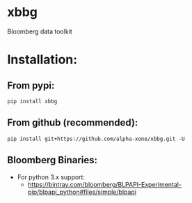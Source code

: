 # xbbg
Bloomberg data toolkit

Installation:
=============

From pypi:
----------

    pip install xbbg

From github (recommended):
--------------------------

    pip install git+https://github.com/alpha-xone/xbbg.git -U

Bloomberg Binaries:
-------------------

- For python 3.x support:
    - https://bintray.com/bloomberg/BLPAPI-Experimental-pip/blpapi_python#files/simple/blpapi
